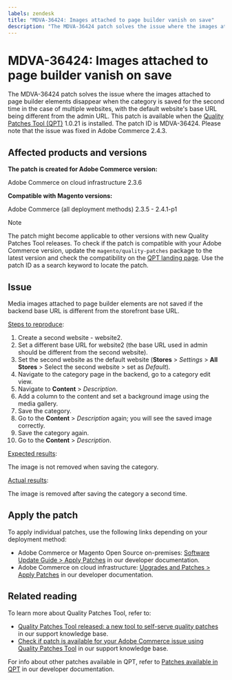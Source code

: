 ```yaml
---
labels: zendesk
title: "MDVA-36424: Images attached to page builder vanish on save"
description: "The MDVA-36424 patch solves the issue where the images attached to page builder elements disappear when the category is saved for the second time in the case of multiple websites, with the default website's base URL being different from the admin URL. This patch is available when the [Quality Patches Tool (QPT)](https://support.magento.com/hc/en-us/articles/360047139492) 1.0.21 is installed. The patch ID is MDVA-36424. Please note that the issue was fixed in Adobe Commerce 2.4.3."
---
```


# MDVA-36424: Images attached to page builder vanish on save

The MDVA-36424 patch solves the issue where the images attached to page builder elements disappear when the category is saved for the second time in the case of multiple websites, with the default website's base URL being different from the admin URL. This patch is available when the [Quality Patches Tool (QPT)](https://support.magento.com/hc/en-us/articles/360047139492) 1.0.21 is installed. The patch ID is MDVA-36424. Please note that the issue was fixed in Adobe Commerce 2.4.3.

## Affected products and versions

**The patch is created for Adobe Commerce version:**

Adobe Commerce on cloud infrastructure 2.3.6

**Compatible with Magento versions:**

Adobe Commerce (all deployment methods) 2.3.5 - 2.4.1-p1

>[!NOTE]
>
>The patch might become applicable to other versions with new Quality Patches Tool releases. To check if the patch is compatible with your Adobe Commerce version, update the `magento/quality-patches` package to the latest version and check the compatibility on the [QPT landing page](https://devdocs.magento.com/quality-patches/tool.html#patch-grid). Use the patch ID as a search keyword to locate the patch.

## Issue

Media images attached to page builder elements are not saved if the backend base URL is different from the storefront base URL.

<u>Steps to reproduce</u>:

1. Create a second website - website2.
1. Set a different base URL for website2 (the base URL used in admin should be different from the second website).
1. Set the second website as the default website (**Stores** > *Settings* > **All Stores** > Select the second website > set as *Default*).
1. Navigate to the category page in the backend, go to a category edit view.
1. Navigate to **Content** > *Description*.
1. Add a column to the content and set a background image using the media gallery.
1. Save the category.
1. Go to the **Content** > *Description* again; you will see the saved image correctly.
1. Save the category again.
1. Go to the **Content** > *Description*.

<u>Expected results</u>:

The image is not removed when saving the category.

<u>Actual results</u>:

The image is removed after saving the category a second time.

## Apply the patch

To apply individual patches, use the following links depending on your deployment method:

* Adobe Commerce or Magento Open Source on-premises: [Software Update Guide > Apply Patches](https://devdocs.magento.com/guides/v2.4/comp-mgr/patching/mqp.html) in our developer documentation.
* Adobe Commerce on cloud infrastructure: [Upgrades and Patches > Apply Patches](https://devdocs.magento.com/cloud/project/project-patch.html) in our developer documentation.

## Related reading

To learn more about Quality Patches Tool, refer to:

* [Quality Patches Tool released: a new tool to self-serve quality patches](https://support.magento.com/hc/en-us/articles/360047139492) in our support knowledge base.
* [Check if patch is available for your Adobe Commerce issue using Quality Patches Tool](https://support.magento.com/hc/en-us/articles/360047125252) in our support knowledge base.

For info about other patches available in QPT, refer to [Patches available in QPT](https://devdocs.magento.com/quality-patches/tool.html#patch-grid) in our developer documentation.
